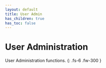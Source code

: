 ```yaml
---
layout: default
title: User Admin
has_children: true
has_toc: false
---
```


# User Administration

User Administration functions.
{: .fs-6 .fw-300 }